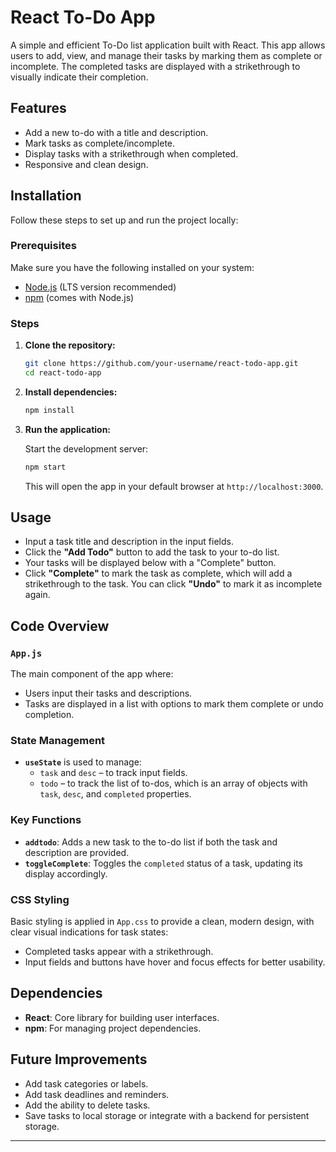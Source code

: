 
# React To-Do App

A simple and efficient To-Do list application built with React. This app allows users to add, view, and manage their tasks by marking them as complete or incomplete. The completed tasks are displayed with a strikethrough to visually indicate their completion.

## Features

- Add a new to-do with a title and description.
- Mark tasks as complete/incomplete.
- Display tasks with a strikethrough when completed.
- Responsive and clean design.

## Installation

Follow these steps to set up and run the project locally:

### Prerequisites

Make sure you have the following installed on your system:

- [Node.js](https://nodejs.org/en/) (LTS version recommended)
- [npm](https://www.npmjs.com/) (comes with Node.js)

### Steps

1. **Clone the repository:**

   ```bash
   git clone https://github.com/your-username/react-todo-app.git
   cd react-todo-app
   ```

2. **Install dependencies:**

   ```bash
   npm install
   ```

3. **Run the application:**

   Start the development server:

   ```bash
   npm start
   ```

   This will open the app in your default browser at `http://localhost:3000`.

## Usage

- Input a task title and description in the input fields.
- Click the **"Add Todo"** button to add the task to your to-do list.
- Your tasks will be displayed below with a "Complete" button.
- Click **"Complete"** to mark the task as complete, which will add a strikethrough to the task. You can click **"Undo"** to mark it as incomplete again.

## Code Overview

### `App.js`

The main component of the app where:
- Users input their tasks and descriptions.
- Tasks are displayed in a list with options to mark them complete or undo completion.

### State Management

- **`useState`** is used to manage:
  - `task` and `desc` – to track input fields.
  - `todo` – to track the list of to-dos, which is an array of objects with `task`, `desc`, and `completed` properties.

### Key Functions

- **`addtodo`**: Adds a new task to the to-do list if both the task and description are provided.
- **`toggleComplete`**: Toggles the `completed` status of a task, updating its display accordingly.

### CSS Styling

Basic styling is applied in `App.css` to provide a clean, modern design, with clear visual indications for task states:
- Completed tasks appear with a strikethrough.
- Input fields and buttons have hover and focus effects for better usability.


## Dependencies

- **React**: Core library for building user interfaces.
- **npm**: For managing project dependencies.

## Future Improvements

- Add task categories or labels.
- Add task deadlines and reminders.
- Add the ability to delete tasks.
- Save tasks to local storage or integrate with a backend for persistent storage.


---
